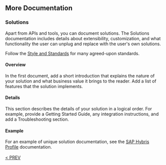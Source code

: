 ## More Documentation

### Solutions
Apart from APIs and tools, you can document solutions. The Solutions documentation includes details about extensibility, customization, and what functionality the user can unplug and replace with the user's own solutions.

Follow the [Style and Standards](010_About_Style_And_Standards.html.md#style-and-standards) for many agreed-upon standards.

#### Overview
In the first document, add a short introduction that explains the nature of your solution and what business value it brings to the reader. Add a list of features that the solution implements.

#### Details
This section describes the details of your solution in a logical order. For example, provide a Getting Started Guide, any integration instructions, and add a Troubleshooting section.

#### Example
For an example of unique solution documentation, see the <a href="https://devportal.yaas.io/solutions/saphybrisprofile/index.html">SAP Hybris Profile</a> documentation.
<br><br>
[< PREV](030_REST_API_Documents.html.md)

